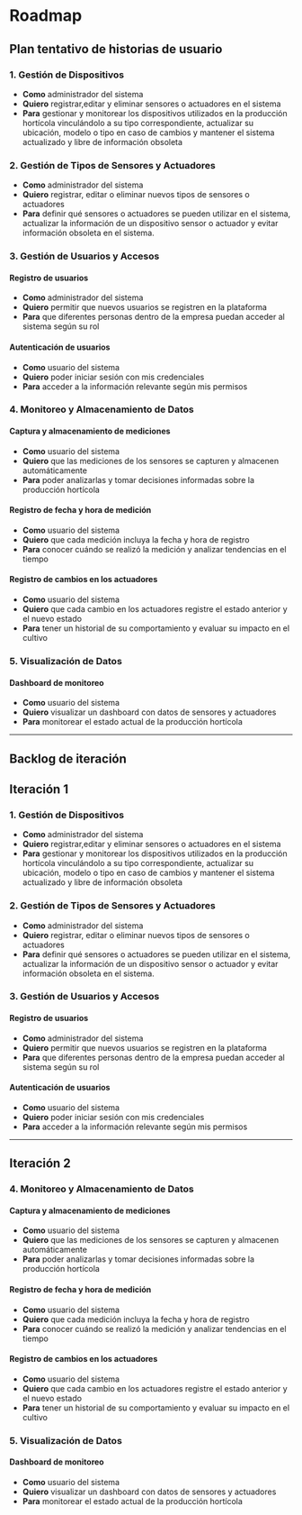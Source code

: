 # Roadmap
## Plan tentativo de historias de usuario
### 1. **Gestión de Dispositivos** 
- **Como** administrador del sistema  
- **Quiero** registrar,editar y eliminar sensores o actuadores en el sistema  
- **Para** gestionar y monitorear los dispositivos utilizados en la producción hortícola vinculándolo a su tipo correspondiente, actualizar su ubicación, modelo o tipo en caso de cambios y mantener el sistema actualizado y libre de información obsoleta

### 2. **Gestión de Tipos de Sensores y Actuadores**
- **Como** administrador del sistema  
- **Quiero** registrar, editar o eliminar nuevos tipos de sensores o actuadores
- **Para** definir qué sensores o actuadores se pueden utilizar en el sistema, actualizar la información de un dispositivo sensor o actuador y evitar información obsoleta en el sistema.

### 3. **Gestión de Usuarios y Accesos**
#### Registro de usuarios  
- **Como** administrador del sistema  
- **Quiero** permitir que nuevos usuarios se registren en la plataforma  
- **Para** que diferentes personas dentro de la empresa puedan acceder al sistema según su rol  

#### Autenticación de usuarios  
- **Como** usuario del sistema  
- **Quiero** poder iniciar sesión con mis credenciales  
- **Para** acceder a la información relevante según mis permisos 

### 4. **Monitoreo y Almacenamiento de Datos**
#### Captura y almacenamiento de mediciones  
- **Como** usuario del sistema  
- **Quiero** que las mediciones de los sensores se capturen y almacenen automáticamente  
- **Para** poder analizarlas y tomar decisiones informadas sobre la producción hortícola  

####  Registro de fecha y hora de medición  
- **Como** usuario del sistema  
- **Quiero** que cada medición incluya la fecha y hora de registro  
- **Para** conocer cuándo se realizó la medición y analizar tendencias en el tiempo  

####  Registro de cambios en los actuadores  
- **Como** usuario del sistema  
- **Quiero** que cada cambio en los actuadores registre el estado anterior y el nuevo estado  
- **Para** tener un historial de su comportamiento y evaluar su impacto en el cultivo  


### 5. **Visualización de Datos**
#### Dashboard de monitoreo  
- **Como** usuario del sistema  
- **Quiero** visualizar un dashboard con datos de sensores y actuadores
- **Para** monitorear el estado actual de la producción hortícola  
---

## Backlog de iteración
## Iteración 1
### 1. **Gestión de Dispositivos** 
- **Como** administrador del sistema  
- **Quiero** registrar,editar y eliminar sensores o actuadores en el sistema  
- **Para** gestionar y monitorear los dispositivos utilizados en la producción hortícola vinculándolo a su tipo correspondiente, actualizar su ubicación, modelo o tipo en caso de cambios y mantener el sistema actualizado y libre de información obsoleta

### 2. **Gestión de Tipos de Sensores y Actuadores**
- **Como** administrador del sistema  
- **Quiero** registrar, editar o eliminar nuevos tipos de sensores o actuadores
- **Para** definir qué sensores o actuadores se pueden utilizar en el sistema, actualizar la información de un dispositivo sensor o actuador y evitar información obsoleta en el sistema.

### 3. **Gestión de Usuarios y Accesos**
#### Registro de usuarios  
- **Como** administrador del sistema  
- **Quiero** permitir que nuevos usuarios se registren en la plataforma  
- **Para** que diferentes personas dentro de la empresa puedan acceder al sistema según su rol  

#### Autenticación de usuarios  
- **Como** usuario del sistema  
- **Quiero** poder iniciar sesión con mis credenciales  
- **Para** acceder a la información relevante según mis permisos 
---
## Iteración 2
### 4. **Monitoreo y Almacenamiento de Datos**
#### Captura y almacenamiento de mediciones  
- **Como** usuario del sistema  
- **Quiero** que las mediciones de los sensores se capturen y almacenen automáticamente  
- **Para** poder analizarlas y tomar decisiones informadas sobre la producción hortícola  

#### Registro de fecha y hora de medición  
- **Como** usuario del sistema  
- **Quiero** que cada medición incluya la fecha y hora de registro  
- **Para** conocer cuándo se realizó la medición y analizar tendencias en el tiempo  

#### Registro de cambios en los actuadores  
- **Como** usuario del sistema  
- **Quiero** que cada cambio en los actuadores registre el estado anterior y el nuevo estado  
- **Para** tener un historial de su comportamiento y evaluar su impacto en el cultivo  

### 5. **Visualización de Datos**
#### Dashboard de monitoreo  
- **Como** usuario del sistema  
- **Quiero** visualizar un dashboard con datos de sensores y actuadores
- **Para** monitorear el estado actual de la producción hortícola  



